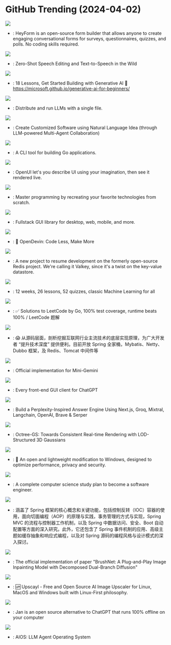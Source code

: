 # GitHub Trending (2024-04-02)

![](https://img.shields.io/badge/TypeScript-New%201-green?style=flat-square&logo=appveyor)
- [](https://github.comundefined): HeyForm is an open-source form builder that allows anyone to create engaging conversational forms for surveys, questionnaires, quizzes, and polls. No coding skills required.

![](https://img.shields.io/badge/Jupyter%20Notebook-New%20482-green?style=flat-square&logo=appveyor)
- [](https://github.comundefined): Zero-Shot Speech Editing and Text-to-Speech in the Wild

![](https://img.shields.io/badge/Jupyter%20Notebook-New%203-green?style=flat-square&logo=appveyor)
- [](https://github.comundefined): 18 Lessons, Get Started Building with Generative AI 🔗 https://microsoft.github.io/generative-ai-for-beginners/

![](https://img.shields.io/badge/C%2B%2B-New%20352-green?style=flat-square&logo=appveyor)
- [](https://github.comundefined): Distribute and run LLMs with a single file.

![](https://img.shields.io/badge/Shell-New%20159-green?style=flat-square&logo=appveyor)
- [](https://github.comundefined): Create Customized Software using Natural Language Idea (through LLM-powered Multi-Agent Collaboration)

![](https://img.shields.io/badge/Go-New%2036-green?style=flat-square&logo=appveyor)
- [](https://github.comundefined): A CLI tool for building Go applications.

![](https://img.shields.io/badge/TypeScript-New%20846-green?style=flat-square&logo=appveyor)
- [](https://github.comundefined): OpenUI let's you describe UI using your imagination, then see it rendered live.

![](https://img.shields.io/badge/none-New%20655-green?style=flat-square&logo=appveyor)
- [](https://github.comundefined): Master programming by recreating your favorite technologies from scratch.

![](https://img.shields.io/badge/Rust-New%20340-green?style=flat-square&logo=appveyor)
- [](https://github.comundefined): Fullstack GUI library for desktop, web, mobile, and more.

![](https://img.shields.io/badge/Python-New%202-green?style=flat-square&logo=appveyor)
- [](https://github.comundefined): 🐚 OpenDevin: Code Less, Make More

![](https://img.shields.io/badge/C-New%20553-green?style=flat-square&logo=appveyor)
- [](https://github.comundefined): A new project to resume development on the formerly open-source Redis project. We're calling it Valkey, since it's a twist on the key-value datastore.

![](https://img.shields.io/badge/HTML-New%20508-green?style=flat-square&logo=appveyor)
- [](https://github.comundefined): 12 weeks, 26 lessons, 52 quizzes, classic Machine Learning for all

![](https://img.shields.io/badge/Go-New%2038-green?style=flat-square&logo=appveyor)
- [](https://github.comundefined): ✅ Solutions to LeetCode by Go, 100% test coverage, runtime beats 100% / LeetCode 题解

![](https://img.shields.io/badge/Java-New%20527-green?style=flat-square&logo=appveyor)
- [](https://github.comundefined): 😱 从源码层面，剖析挖掘互联网行业主流技术的底层实现原理，为广大开发者 “提升技术深度” 提供便利。目前开放 Spring 全家桶，Mybatis、Netty、Dubbo 框架，及 Redis、Tomcat 中间件等

![](https://img.shields.io/badge/Python-New%2056-green?style=flat-square&logo=appveyor)
- [](https://github.comundefined): Official implementation for Mini-Gemini

![](https://img.shields.io/badge/none-New%2065-green?style=flat-square&logo=appveyor)
- [](https://github.comundefined): Every front-end GUI client for ChatGPT

![](https://img.shields.io/badge/TypeScript-New%20335-green?style=flat-square&logo=appveyor)
- [](https://github.comundefined): Build a Perplexity-Inspired Answer Engine Using Next.js, Groq, Mixtral, Langchain, OpenAI, Brave & Serper

![](https://img.shields.io/badge/C%2B%2B-New%2045-green?style=flat-square&logo=appveyor)
- [](https://github.comundefined): Octree-GS: Towards Consistent Real-time Rendering with LOD-Structured 3D Gaussians

![](https://img.shields.io/badge/Batchfile-New%2088-green?style=flat-square&logo=appveyor)
- [](https://github.comundefined): 🚀 An open and lightweight modification to Windows, designed to optimize performance, privacy and security.

![](https://img.shields.io/badge/none-New%2098-green?style=flat-square&logo=appveyor)
- [](https://github.comundefined): A complete computer science study plan to become a software engineer.

![](https://img.shields.io/badge/Java-New%2051-green?style=flat-square&logo=appveyor)
- [](https://github.comundefined): 涵盖了 Spring 框架的核心概念和关键功能，包括控制反转（IOC）容器的使用，面向切面编程（AOP）的原理与实践，事务管理的方式与实现，Spring MVC 的流程与控制器工作机制，以及 Spring 中数据访问、安全、Boot 自动配置等方面的深入研究。此外，它还包含了 Spring 事件机制的应用、高级主题如缓存抽象和响应式编程，以及对 Spring 源码的编程风格与设计模式的深入探讨。

![](https://img.shields.io/badge/Python-New%20143-green?style=flat-square&logo=appveyor)
- [](https://github.comundefined): The official implementation of paper "BrushNet: A Plug-and-Play Image Inpainting Model with Decomposed Dual-Branch Diffusion"

![](https://img.shields.io/badge/TypeScript-New%20455-green?style=flat-square&logo=appveyor)
- [](https://github.comundefined): 🆙 Upscayl - Free and Open Source AI Image Upscaler for Linux, MacOS and Windows built with Linux-First philosophy.

![](https://img.shields.io/badge/TypeScript-New%20488-green?style=flat-square&logo=appveyor)
- [](https://github.comundefined): Jan is an open source alternative to ChatGPT that runs 100% offline on your computer

![](https://img.shields.io/badge/Python-New%20387-green?style=flat-square&logo=appveyor)
- [](https://github.comundefined): AIOS: LLM Agent Operating System

